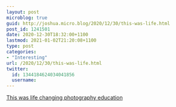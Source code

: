 ```yaml
---
layout: post
microblog: true
guid: http://joshua.micro.blog/2020/12/30/this-was-life.html
post_id: 1241501
date: 2020-12-30T18:32:00+1100
lastmod: 2021-01-02T21:20:08+1100
type: post
categories:
- "Interesting"
url: /2020/12/30/this-was-life.html
twitter:
  id: 1344184624034041856
  username: 
---
```

[This was life changing photography education](https://weddinghangover.com/blog/one-cool-trick-to-taking-photos)
